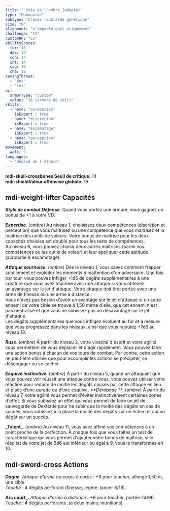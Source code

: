 ```yaml
---
title: " Voie de l'ombre (adepte)"
type: "Humanoïde"
subtype: "Classe roublarde générique"
size: "M"
alignment: "n'importe quel alignement"
challenge: "13"
customHP: "53"
abilityScores:
  for: 10
  dex: 18
  con: 14
  int: 14
  sag: 10
  cha: 12
savingThrows:
  - "dex"
  - "int"
ac:
  armorType: "custom"
  value: "16 (armure de cuir)"
skills:
  - name: "acrobaties"
    isExpert : true
  - name: "discretion"
    isExpert : true
  - name: "escamotage"
    isExpert : true
  - name: "perception"
    isExpert : true
movement:
  walk: 9
languages:
  - "Dépend de l'ethnie"
---
```

**<v-icon>mdi-skull-crossbones</v-icon> Seuil de critique**: 14     
**<v-icon>mdi-shield</v-icon>Valeur offensive globale**: 19     
## <v-icon>mdi-weight-lifter</v-icon> Capacités

_**Style de combat Défense**_. Quand vous portez une armure, vous gagnez un bonus de +1 à votre VD.  

_**Expertise**_. (*ombre*)
Au niveau 1, choisissez deux compétences (discrétion et perception) que vous maîtrisez ou une compétence que vous maîtrisez et la maîtrise des outils de voleurs. Votre bonus de maîtrise pour les deux capacités choisies est doublé pour tous les tests de compétences.  
Au niveau 6, vous pouvez choisir deux autres maîtrises (parmi vos compétences ou les outils de voleur) et leur appliquer cette aptitude (acrobatie & escamotage).  

_**Attaque sournoise**_. (*ombre*) Dès le niveau 1, vous savez comment frapper subtilement et exploiter les moments d'inattention d'un adversaire. Une fois par tour, vous pouvez infliger +1d6 de dégâts supplémentaires à une créature que vous avez touchée avec une attaque si vous obtenez un avantage sur le jet d'attaque. Votre attaque doit être portée avec une arme de finesse ou une arme à distance.  
Vous n'avez pas besoin d'avoir un avantage sur le jet d'attaque si un autre ennemi de votre cible se trouve à 1,50 mètre d'elle, que cet ennemi n'est pas neutralisé et que vous ne subissez pas un désavantage sur le jet d'attaque.  
Les dégâts supplémentaires que vous infligez évoluent au fur et à mesure que vous progressez dans les niveaux, ainsi que vous rajoutez +7d6 au niveau 13.  

_**Ruse**_. (*ombre*) À partir du niveau 2, votre vivacité d'esprit et votre agilité vous permettent de vous déplacer et d'agir rapidement. Vous pouvez faire une action bonus à chacun de vos tours de combat. Par contre, cette action ne peut être utilisée que pour accomplir les actions se précipiter, se désengager ou se cacher.  

_**Esquive instinctive**_. (*ombre*) À partir du niveau 5, quand un attaquant que vous pouvez voir réussit une attaque contre vous, vous pouvez utiliser votre réaction pour réduire de moitié les dégâts causés par cette attaque en lieu et place d’une parade ou d’une esquive.
_**Dérobade **_. (*ombre*)  À partir du niveau 7, votre agilité vous permet d'éviter instinctivement certaines zones d'effet. Si vous subissez un effet qui vous permet de faire un jet de sauvegarde de Dextérité pour ne subir que la moitié des dégâts en cas de succès, vous subissez à la place la moitié des dégâts sur un échec et aucun dégât sur un succès.  

**_Talent**_. (*ombre*)  Au niveau 11, vous avez affiné vos compétences à un point proche de la perfection. À chaque fois que vous faites un test de caractéristique qui vous permet d'ajouter votre bonus de maîtrise, si le résultat de votre jet de 3d6 est inférieur ou égal à 9, vous le transformez en 10.  

## <v-icon>mdi-sword-cross</v-icon> Actions
_**Dague**_. _Attaque d'arme au corps à corps_ : +9 pour toucher, allonge 1,50 m, une cible.  
_Touché_ : 4 dégâts perforant (finesse, légère, lancer 6/18).  

**Arc court**_. _Attaque d'arme à distance_ : +9 pour toucher, portée 24/96.  
_Touché_ : 4 dégâts perforants .(à deux mains, munitions)
